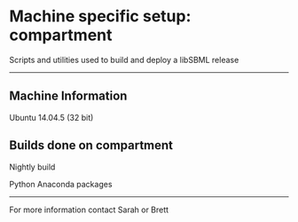 # Machine specific setup: compartment
Scripts and utilities used to build and deploy a libSBML release

----

## Machine Information

Ubuntu 14.04.5 (32 bit)

## Builds done on compartment

Nightly build

Python Anaconda packages

-----

For more information contact Sarah or Brett
